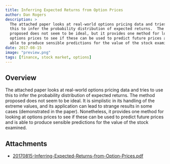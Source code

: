 ```yaml
---
title: Inferring Expected Returns from Option Prices
author: Dan Rogers
description: >
  The attached paper looks at real-world options pricing data and tries to use
  this to infer the probability distribution of expected returns.  The method
  proposed does not seem to be ideal, but it provides one method for looking at
  options prices to see if these can be used to predict future prices and is
  able to produce sensible predictions for the value of the stock examined.  
date: 2017-08-15
image: "preview.png"
tags: [finance, stock market, options]
---
```


## Overview

The attached paper looks at real-world options pricing data and tries to use this to infer the probability distribution of expected returns.  The method proposed does not seem to be ideal.  It is simplistic in its handling of the extreme values, and its application can lead to strange results in some cases (demonstrated in the paper).  Nonetheless, it provides one method for looking at options prices to see if these can be used to predict future prices and is able to produce sensible predictions for the value of the stock examined.  

## Attachments

* [20170815-Inferring-Expected-Returns-from-Option-Prices.pdf](20170815-Inferring-Expected-Returns-from-Option-Prices)
